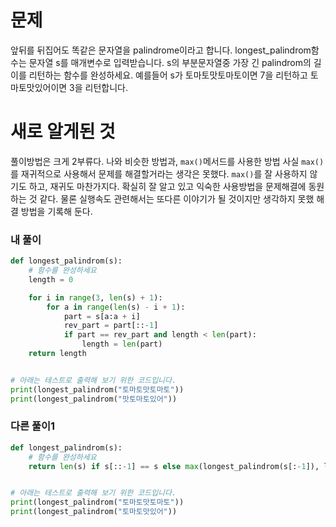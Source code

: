 # 문제
앞뒤를 뒤집어도 똑같은 문자열을 palindrome이라고 합니다.
longest_palindrom함수는 문자열 s를 매개변수로 입력받습니다.
s의 부분문자열중 가장 긴 palindrom의 길이를 리턴하는 함수를 완성하세요.
예를들어 s가 토마토맛토마토이면 7을 리턴하고 토마토맛있어이면 3을 리턴합니다.

# 새로 알게된 것
풀이방법은 크게 2부류다. 나와 비슷한 방법과, `max()`메서드를 사용한 방법
사실 `max()`를 재귀적으로 사용해서 문제를 해결할거라는 생각은 못했다. 
`max()`를 잘 사용하지 않기도 하고, 재귀도 마찬가지다. 확실히 잘 알고 있고
익숙한 사용방법을 문제해결에 동원하는 것 같다. 
물론 실행속도 관련해서는 또다른 이야기가 될 것이지만 생각하지 못했 해결 방법을 기록해 둔다.


### 내 풀이
```python
def longest_palindrom(s):
    # 함수를 완성하세요
    length = 0

    for i in range(3, len(s) + 1):
        for a in range(len(s) - i + 1):
            part = s[a:a + i]
            rev_part = part[::-1]
            if part == rev_part and length < len(part):
                length = len(part)
    return length


# 아래는 테스트로 출력해 보기 위한 코드입니다.
print(longest_palindrom("토마토맛토마토"))
print(longest_palindrom("맛토마토있어"))
```

### 다른 풀이1
```python
def longest_palindrom(s):
    # 함수를 완성하세요
    return len(s) if s[::-1] == s else max(longest_palindrom(s[:-1]), longest_palindrom(s[1:]))


# 아래는 테스트로 출력해 보기 위한 코드입니다.
print(longest_palindrom("토마토맛토마토"))
print(longest_palindrom("토마토맛있어"))
```